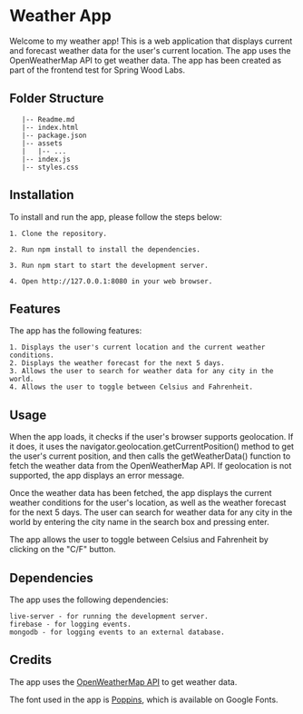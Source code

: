 
# Weather App

Welcome to my weather app! This is a web application that displays current and forecast weather data for the user's current location. The app uses the OpenWeatherMap API to get weather data. The app has been created as part of the frontend test for Spring Wood Labs.

## Folder Structure
 ```
    |-- Readme.md
    |-- index.html
    |-- package.json
    |-- assets
    |   |-- ...
    |-- index.js
    |-- styles.css

 ```

 ## Installation
 To install and run the app, please follow the steps below:

    1. Clone the repository.

    2. Run npm install to install the dependencies.

    3. Run npm start to start the development server.

    4. Open http://127.0.0.1:8080 in your web browser.

## Features
The app has the following features:

    1. Displays the user's current location and the current weather conditions.
    2. Displays the weather forecast for the next 5 days.
    3. Allows the user to search for weather data for any city in the world.
    4. Allows the user to toggle between Celsius and Fahrenheit.

## Usage
When the app loads, it checks if the user's browser supports geolocation. If it does, it uses the navigator.geolocation.getCurrentPosition() method to get the user's current position, and then calls the getWeatherData() function to fetch the weather data from the OpenWeatherMap API. If geolocation is not supported, the app displays an error message.

Once the weather data has been fetched, the app displays the current weather conditions for the user's location, as well as the weather forecast for the next 5 days. The user can search for weather data for any city in the world by entering the city name in the search box and pressing enter.

The app allows the user to toggle between Celsius and Fahrenheit by clicking on the "C/F" button.

## Dependencies
The app uses the following dependencies:

    live-server - for running the development server.
    firebase - for logging events.
    mongodb - for logging events to an external database.

## Credits

The app uses the [OpenWeatherMap API](https://openweathermap.org/api) to get weather data. 

The font used in the app is [Poppins](https://fonts.google.com/specimen/Poppins), which is available on Google Fonts.